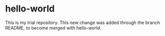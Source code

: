 # hello-world

This is my trial repository.
This new change was added through the branch README, to become merged with hello-world.
